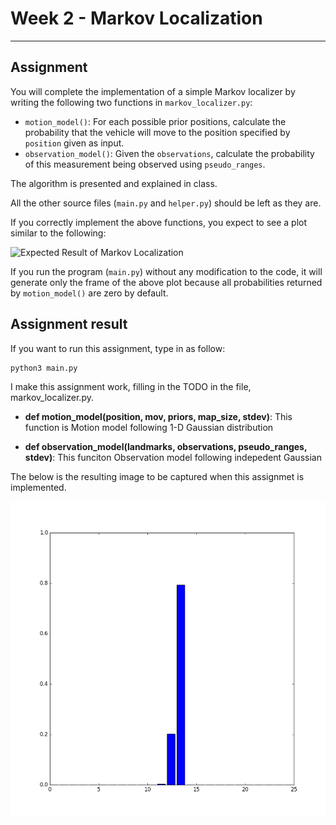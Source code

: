 # Week 2 - Markov Localization

---

[//]: # (Image References)
[plot]: ./markov.gif

## Assignment

You will complete the implementation of a simple Markov localizer by writing the following two functions in `markov_localizer.py`:

* `motion_model()`: For each possible prior positions, calculate the probability that the vehicle will move to the position specified by `position` given as input.
* `observation_model()`: Given the `observations`, calculate the probability of this measurement being observed using `pseudo_ranges`.

The algorithm is presented and explained in class.

All the other source files (`main.py` and `helper.py`) should be left as they are.

If you correctly implement the above functions, you expect to see a plot similar to the following:

![Expected Result of Markov Localization][plot]

If you run the program (`main.py`) without any modification to the code, it will generate only the frame of the above plot because all probabilities returned by `motion_model()` are zero by default.



## Assignment result 

If you want to run this assignment, type in as follow:

```
python3 main.py
```

I make this assignment work, filling in the TODO in the file, markov_localizer.py. 

- **def motion_model(position, mov, priors, map_size, stdev)**: This function is Motion model following 1-D Gaussian distribution

- **def observation_model(landmarks, observations, pseudo_ranges, stdev)**: This funciton Observation model following indepedent Gaussian

The below is the resulting image to be captured when this assignmet is implemented.

![](https://github.com/hyunyoung2/vehicle-intelligence-2021/blob/master/code/week-2/markov_localization.png?raw=true)
